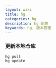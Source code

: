 ```yaml
---
layout: wiki
title: hg
categories: hg
description: hg 配置
keywords: hg, 版本管理
---
```


### 更新本地仓库

```shell
hg pull
hg update
```
